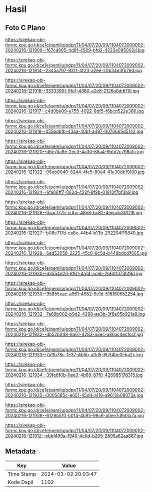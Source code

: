 # Hasil

## Foto C Plano

https://sirekap-obj-formc.kpu.go.id/ce1e/pemilu/pdpr/11/04/07/20/09/1104072009002-20240216-121909--f67cd805-4d6f-4509-bfd2-4222e095002d.jpg

https://sirekap-obj-formc.kpu.go.id/ce1e/pemilu/pdpr/11/04/07/20/09/1104072009002-20240216-121914--2345a797-9311-4f23-a2ee-20b34e3fb760.jpg

https://sirekap-obj-formc.kpu.go.id/ce1e/pemilu/pdpr/11/04/07/20/09/1104072009002-20240216-121916--3333390f-9fe1-4360-a2e8-2126a0ddff10.jpg

https://sirekap-obj-formc.kpu.go.id/ce1e/pemilu/pdpr/11/04/07/20/09/1104072009002-20240216-121917--c4d0be09-e755-4022-8df5-f6bcd522e366.jpg

https://sirekap-obj-formc.kpu.go.id/ce1e/pemilu/pdpr/11/04/07/20/09/1104072009002-20240216-121918--055bdbfb-43aa-40bf-a497-0070665d5142.jpg

https://sirekap-obj-formc.kpu.go.id/ce1e/pemilu/pdpr/11/04/07/20/09/1104072009002-20240216-121920--d6e7da9e-2ec3-4a30-88a4-9bfd2c798a1c.jpg

https://sirekap-obj-formc.kpu.go.id/ce1e/pemilu/pdpr/11/04/07/20/09/1104072009002-20240216-121922--06eb8040-8244-4fe5-80e4-41e30db19100.jpg

https://sirekap-obj-formc.kpu.go.id/ce1e/pemilu/pdpr/11/04/07/20/09/1104072009002-20240216-121924--6fa06ff7-062d-422f-9f9b-01810f7bf3b9.jpg

https://sirekap-obj-formc.kpu.go.id/ce1e/pemilu/pdpr/11/04/07/20/09/1104072009002-20240216-121926--0aacf775-cdbc-48e8-bc82-4eecdc301f19.jpg

https://sirekap-obj-formc.kpu.go.id/ce1e/pemilu/pdpr/11/04/07/20/09/1104072009002-20240216-121927--b08c717d-ca8c-44b4-b13b-292204f19840.jpg

https://sirekap-obj-formc.kpu.go.id/ce1e/pemilu/pdpr/11/04/07/20/09/1104072009002-20240216-121928--6ed52058-2225-45c0-8c5d-b449bdcd7665.jpg

https://sirekap-obj-formc.kpu.go.id/ce1e/pemilu/pdpr/11/04/07/20/09/1104072009002-20240216-121930--d3554d2d-8f61-4a14-ac6b-2b601373bf9d.jpg

https://sirekap-obj-formc.kpu.go.id/ce1e/pemilu/pdpr/11/04/07/20/09/1104072009002-20240216-121930--95855cae-a961-4952-9e1d-516160552254.jpg

https://sirekap-obj-formc.kpu.go.id/ce1e/pemilu/pdpr/11/04/07/20/09/1104072009002-20240216-121932--7a69b002-b9d2-4298-ae3b-3f8e05b921a8.jpg

https://sirekap-obj-formc.kpu.go.id/ce1e/pemilu/pdpr/11/04/07/20/09/1104072009002-20240216-121932--db52b048-8a61-4283-a3ec-a86ac4ecfccf.jpg

https://sirekap-obj-formc.kpu.go.id/ce1e/pemilu/pdpr/11/04/07/20/09/1104072009002-20240216-121933--7a1fb78c-1e37-4b5b-a0d5-8b34bc0eba2c.jpg

https://sirekap-obj-formc.kpu.go.id/ce1e/pemilu/pdpr/11/04/07/20/09/1104072009002-20240216-121934--39fe6f0b-0ee3-4b69-87f0-426985178315.jpg

https://sirekap-obj-formc.kpu.go.id/ce1e/pemilu/pdpr/11/04/07/20/09/1104072009002-20240216-121935--0005685c-e651-45d4-a118-a9612b08073a.jpg

https://sirekap-obj-formc.kpu.go.id/ce1e/pemilu/pdpr/11/04/07/20/09/1104072009002-20240216-121936--6126b510-b014-4b95-98c6-a0ee7d9d3a7a.jpg

https://sirekap-obj-formc.kpu.go.id/ce1e/pemilu/pdpr/11/04/07/20/09/1104072009002-20240216-121912--ebbf499a-f940-4c0d-b205-2895a62aa867.jpg


## Metadata

| Key        | Value               |
| ---------- | ------------------- |
| Time Stamp | 2024-03-02 20:03:47 |
| Kode Dapil | 1102                |



